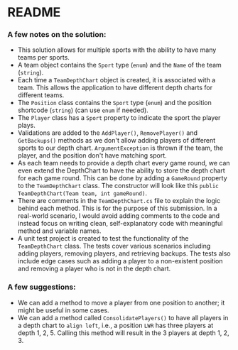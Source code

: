 # README

### A few notes on the solution:
- This solution allows for multiple sports with the ability to have many teams per sports.
- A team object contains the `Sport` type (`enum`) and the `Name` of the team (`string`).
- Each time a `TeamDepthChart` object is created, it is associated with a team. This allows the application to have
  different depth charts for different teams.
- The `Position` class contains the `Sport` type (`enum`) and the position shortcode (`string`) (can use `enum` if needed).
- The `Player` class has a `Sport` property to indicate the sport the player plays. 
- Validations are added to the `AddPlayer()`, `RemovePlayer()` and `GetBackups()` methods as we don't allow adding
  players of different sports to our depth chart. `ArgumentException` is thrown if the team, the player, and the position don't have matching sport.
- As each team needs to provide a depth chart every game round, we can even extend the DepthChart to have the ability
  to store the depth chart for each game round. This can be done by adding a `GameRound` property to the `TeamDepthChart`
  class. The constructor will look like this `public TeamDepthChart(Team team, int gameRound)`.
- There are comments in the `TeamDepthChart.cs` file to explain the logic behind each method. This is for the purpose of this submission. In a real-world scenario,
  I would avoid adding comments to the code and instead focus on writing clean, self-explanatory code with meaningful method and variable names.
- A unit test project is created to test the functionality of the `TeamDepthChart` class. The tests cover various scenarios including adding players,
  removing players, and retrieving backups. The tests also include edge cases such as adding a player to a non-existent position and removing a player who is not in the depth chart.

### A few suggestions:
- We can add a method to move a player from one position to another; it might be useful in some cases.
- We can add a method called `ConsolidatePlayers()` to have all players in a depth chart to `align left`, i.e., a position `LWR` has three players at
  depth 1, 2, 5. Calling this method will result in the 3 players at depth 1, 2, 3.